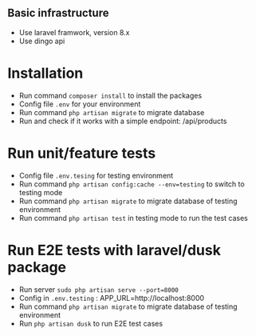 ## Basic infrastructure
- Use laravel framwork, version 8.x
- Use dingo api

# Installation
- Run command ```composer install``` to install the packages
- Config file ```.env``` for your environment
- Run command ```php artisan migrate``` to migrate database
- Run and check if it works with a simple endpoint: /api/products

# Run unit/feature tests
- Config file ```.env.tesing``` for testing environment
- Run command ```php artisan config:cache --env=testing``` to switch to testing mode
- Run command ```php artisan migrate``` to migrate database of testing environment
- Run command ```php artisan test``` in testing mode to run the test cases

# Run E2E tests with laravel/dusk package
- Run server ```sudo php artisan serve --port=8000```
- Config in ```.env.testing``` : APP_URL=http://localhost:8000
- Run command ```php artisan migrate``` to migrate database of testing environment
- Run ```php artisan dusk``` to run E2E test cases
